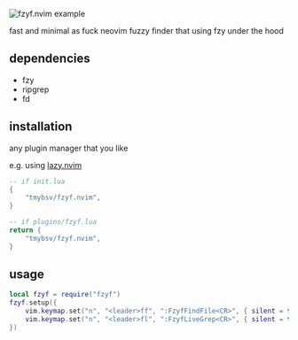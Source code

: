 ![fzyf.nvim example](./doc/ex.png)

fast and minimal as fuck neovim fuzzy finder that using fzy under the hood

## dependencies

- fzy
- ripgrep
- fd

## installation

any plugin manager that you like

e.g. using [lazy.nvim](https://github.com/folke/lazy.nvim)

```lua
-- if init.lua
{
	"tmybsv/fzyf.nvim",
}

-- if plugins/fzyf.lua
return {
	"tmybsv/fzyf.nvim",
}
```

## usage

```lua
local fzyf = require("fzyf")
fzyf.setup({
    vim.keymap.set("n", "<leader>ff", ":FzyfFindFile<CR>", { silent = true }),
    vim.keymap.set("n", "<leader>fl", ":FzyfLiveGrep<CR>", { silent = true }),
})
```
